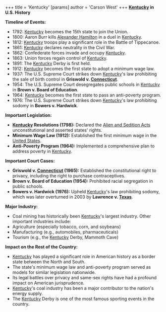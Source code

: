 +++
 title = 'Kentucky'
[params]
	author = 'Carson West'
+++
**[Kentucky](./../kentucky/) in U.S. History**

**Timeline of Events:**

* 1792: [Kentucky](./../kentucky/) becomes the 15th state to join the Union.
* 1800: Aaron Burr kills [Alexander Hamilton](./../alexander-hamilton/) in a duel in [Kentucky](./../kentucky/).
* 1812: [Kentucky](./../kentucky/) troops play a significant role in the Battle of Tippecanoe.
* 1861: [Kentucky](./../kentucky/) declares neutrality in the Civil War.
* 1862: Confederate forces invade and occupy [Kentucky](./../kentucky/).
* 1863: Union forces regain control of [Kentucky](./../kentucky/).
* 1891: The [Kentucky](./../kentucky/) Derby is first held.
* 1912: [Kentucky](./../kentucky/) becomes the first state to adopt a minimum wage law.
* 1937: The U.S. Supreme Court strikes down [Kentucky](./../kentucky/)'s law prohibiting the sale of birth control in **Griswold v. [Connecticut](./../connecticut/)**.
* 1954: The U.S. Supreme Court desegregates public schools in [Kentucky](./../kentucky/) in **Brown v. Board of Education**.
* 1964: [Kentucky](./../kentucky/) becomes the first state to pass an anti-poverty program.
* 1976: The U.S. Supreme Court strikes down [Kentucky](./../kentucky/)'s law prohibiting sodomy in **Bowers v. Hardwick**.

**Important Legislation:**

* **[Kentucky](./../kentucky/) Resolutions (1798):** Declared the [Alien and Sedition Acts](./../alien-and-sedition-acts/) unconstitutional and asserted states' rights.
* **Minimum Wage Law (1912):** Established the first minimum wage in the [United States](./../united-states/).
* **Anti-Poverty Program (1964):** Implemented a comprehensive plan to address poverty in [Kentucky](./../kentucky/).

**Important Court Cases:**

* **Griswold v. [Connecticut](./../connecticut/) (1965):** Established the constitutional right to privacy, including the right to purchase contraceptives.
* **Brown v. Board of Education (1954):** Prohibited racial segregation in public schools.
* **Bowers v. Hardwick (1976):** Upheld [Kentucky](./../kentucky/)'s law prohibiting sodomy, which was later overturned in 2003 by **Lawrence v. [Texas](./../texas/)**.

**Major Industry:**

* Coal mining has historically been [Kentucky](./../kentucky/)'s largest industry. Other important industries include:
 * Agriculture (especially tobacco, corn, and soybeans)
 * Manufacturing (e.g., automobiles, pharmaceuticals)
 * Tourism (e.g., the [Kentucky](./../kentucky/) Derby, Mammoth Cave)

**Impact on the Rest of the Country:**

* [Kentucky](./../kentucky/) has played a significant role in American history as a border state between the North and South.
* The state's minimum wage law and anti-poverty program served as models for similar legislation nationwide.
* Its legal battles over privacy and same-sex rights have had a profound impact on American jurisprudence.
* [Kentucky](./../kentucky/)'s coal industry has been a major contributor to the nation's energy supply.
* The [Kentucky](./../kentucky/) Derby is one of the most famous sporting events in the country.